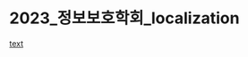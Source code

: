 # 2023_정보보호학회_localization
[text](https://docs.google.com/presentation/d/11IY-t1T4m-hdzDIa2F00mGdlLzg8UTq9wetuhzzxsns/edit?usp=sharing)